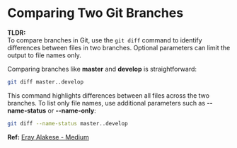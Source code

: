 # Comparing Two Git Branches

**TLDR:**  
To compare branches in Git, use the `git diff` command to identify differences between files in two branches. Optional parameters can limit the output to file names only.

Comparing branches like **master** and **develop** is straightforward:

```bash
git diff master..develop
```

This command highlights differences between all files across the two branches. To list only file names, use additional parameters such as **--name-status** or **--name-only**:

```bash
git diff --name-status master..develop
```

**Ref:** [Eray Alakese - Medium](https://medium.com/@erayalakese/i%CC%87ki-git-branchini-kar%C5%9F%C4%B1la%C5%9Ft%C4%B1rmak-c8a8be99c0c7)
